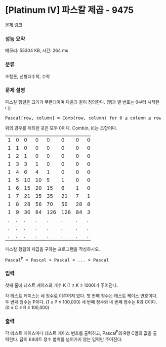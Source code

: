 # [Platinum IV] 파스칼 제곱 - 9475 

[문제 링크](https://www.acmicpc.net/problem/9475) 

### 성능 요약

메모리: 55304 KB, 시간: 264 ms

### 분류

조합론, 선형대수학, 수학

### 문제 설명

<p>파스칼 행렬은 크기가 무한대이며 다음과 같이 정의한다. (행과 열 번호는 0부터 시작한다)</p>

<pre>Pascal[row, column] = Comb(row, column) for 0 ≤ column ≤ row</pre>

<p>위의 경우를 제외한 곳은 모두 0이다. Comb(n, k)는 조합이다.</p>

<table class="table table-bordered" style="width:55%">
	<tbody>
		<tr>
			<td style="width:5%">1</td>
			<td style="width:5%">0</td>
			<td style="width:5%">0</td>
			<td style="width:5%">0</td>
			<td style="width:5%">0</td>
			<td style="width:5%">0</td>
			<td style="width:5%">0</td>
			<td style="width:5%">0</td>
			<td style="width:5%">0</td>
			<td style="width:5%">0</td>
			<td style="width:5%">...</td>
		</tr>
		<tr>
			<td style="width:5%">1</td>
			<td style="width:5%">1</td>
			<td style="width:5%">0</td>
			<td style="width:5%">0</td>
			<td style="width:5%">0</td>
			<td style="width:5%">0</td>
			<td style="width:5%">0</td>
			<td style="width:5%">0</td>
			<td style="width:5%">0</td>
			<td style="width:5%">0</td>
			<td style="width:5%">...</td>
		</tr>
		<tr>
			<td style="width:5%">1</td>
			<td style="width:5%">2</td>
			<td style="width:5%">1</td>
			<td style="width:5%">0</td>
			<td style="width:5%">0</td>
			<td style="width:5%">0</td>
			<td style="width:5%">0</td>
			<td style="width:5%">0</td>
			<td style="width:5%">0</td>
			<td style="width:5%">0</td>
			<td style="width:5%">...</td>
		</tr>
		<tr>
			<td style="width:5%">1</td>
			<td style="width:5%">3</td>
			<td style="width:5%">3</td>
			<td style="width:5%">1</td>
			<td style="width:5%">0</td>
			<td style="width:5%">0</td>
			<td style="width:5%">0</td>
			<td style="width:5%">0</td>
			<td style="width:5%">0</td>
			<td style="width:5%">0</td>
			<td style="width:5%">...</td>
		</tr>
		<tr>
			<td style="width:5%">1</td>
			<td style="width:5%">4</td>
			<td style="width:5%">6</td>
			<td style="width:5%">4</td>
			<td style="width:5%">1</td>
			<td style="width:5%">0</td>
			<td style="width:5%">0</td>
			<td style="width:5%">0</td>
			<td style="width:5%">0</td>
			<td style="width:5%">0</td>
			<td style="width:5%">...</td>
		</tr>
		<tr>
			<td style="width:5%">1</td>
			<td style="width:5%">5</td>
			<td style="width:5%">10</td>
			<td style="width:5%">10</td>
			<td style="width:5%">5</td>
			<td style="width:5%">1</td>
			<td style="width:5%">0</td>
			<td style="width:5%">0</td>
			<td style="width:5%">0</td>
			<td style="width:5%">0</td>
			<td style="width:5%">...</td>
		</tr>
		<tr>
			<td style="width:5%">1</td>
			<td style="width:5%">6</td>
			<td style="width:5%">15</td>
			<td style="width:5%">20</td>
			<td style="width:5%">15</td>
			<td style="width:5%">6</td>
			<td style="width:5%">1</td>
			<td style="width:5%">0</td>
			<td style="width:5%">0</td>
			<td style="width:5%">0</td>
			<td style="width:5%">...</td>
		</tr>
		<tr>
			<td style="width:5%">1</td>
			<td style="width:5%">7</td>
			<td style="width:5%">21</td>
			<td style="width:5%">35</td>
			<td style="width:5%">35</td>
			<td style="width:5%">21</td>
			<td style="width:5%">7</td>
			<td style="width:5%">1</td>
			<td style="width:5%">0</td>
			<td style="width:5%">0</td>
			<td style="width:5%">...</td>
		</tr>
		<tr>
			<td style="width:5%">1</td>
			<td style="width:5%">8</td>
			<td style="width:5%">28</td>
			<td style="width:5%">56</td>
			<td style="width:5%">70</td>
			<td style="width:5%">56</td>
			<td style="width:5%">28</td>
			<td style="width:5%">8</td>
			<td style="width:5%">1</td>
			<td style="width:5%">0</td>
			<td style="width:5%">...</td>
		</tr>
		<tr>
			<td style="width:5%">1</td>
			<td style="width:5%">9</td>
			<td style="width:5%">36</td>
			<td style="width:5%">84</td>
			<td style="width:5%">126</td>
			<td style="width:5%">126</td>
			<td style="width:5%">84</td>
			<td style="width:5%">36</td>
			<td style="width:5%">9</td>
			<td style="width:5%">1</td>
			<td style="width:5%">...</td>
		</tr>
		<tr>
			<td style="width:5%">.</td>
			<td style="width:5%">.</td>
			<td style="width:5%">.</td>
			<td style="width:5%">.</td>
			<td style="width:5%">.</td>
			<td style="width:5%">.</td>
			<td style="width:5%">.</td>
			<td style="width:5%">.</td>
			<td style="width:5%">.</td>
			<td style="width:5%">.</td>
			<td style="width:5%">.</td>
		</tr>
		<tr>
			<td style="width:5%">.</td>
			<td style="width:5%">.</td>
			<td style="width:5%">.</td>
			<td style="width:5%">.</td>
			<td style="width:5%">.</td>
			<td style="width:5%">.</td>
			<td style="width:5%">.</td>
			<td style="width:5%">.</td>
			<td style="width:5%">.</td>
			<td style="width:5%">.</td>
			<td style="width:5%">.</td>
		</tr>
		<tr>
			<td style="width:5%">.</td>
			<td style="width:5%">.</td>
			<td style="width:5%">.</td>
			<td style="width:5%">.</td>
			<td style="width:5%">.</td>
			<td style="width:5%">.</td>
			<td style="width:5%">.</td>
			<td style="width:5%">.</td>
			<td style="width:5%">.</td>
			<td style="width:5%">.</td>
			<td style="width:5%">.</td>
		</tr>
	</tbody>
</table>

<p>파스칼 행렬의 제곱을 구하는 프로그램을 작성하시오.</p>

<pre>Pascal<sup>P</sup> = Pascal × Pascal × ... × Pascal</pre>

### 입력 

 <p>첫째 줄에 테스트 케이스의 개수 K (1 ≤ K ≤ 1000)가 주어진다.</p>

<p>각 테스트 케이스는 네 정수로 이루어져 있다. 첫 번째 정수는 테스트 케이스 번호이다. 두 번째 정수는 P이다. (1 ≤ P ≤ 100,000) 세 번째 정수와 네 번째 정수는 R과 C이다. (0 ≤ C ≤ R ≤ 100,000)</p>

### 출력 

 <p>각 테스트 케이스마다 테스트 케이스 번호를 출력하고, Pascal<sup>P</sup>의 R행 C열의 값을 출력한다. 답이 64비트 정수 범위를 넘어가지 않는 입력만 주어진다.</p>


